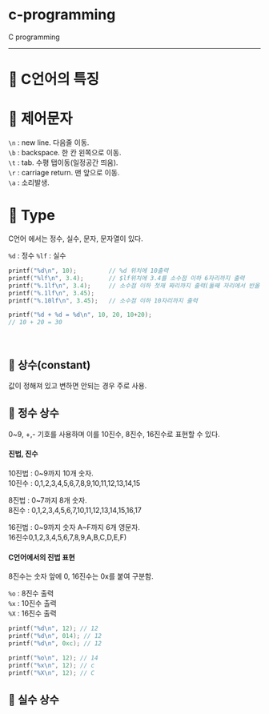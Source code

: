 # c-programming
C programming

---

<!-- # Type, 데이터 출력 -->

# 🎯 C언어의 특징

# 🎯 제어문자

`\n` : new line. 다음줄 이동.  
`\b` : backspace. 한 칸 왼쪽으로 이동.  
`\t` : tab. 수평 탭이동(일정공간 띄움).  
`\r` : carriage return. 맨 앞으로 이동.  
`\a` : 소리발생.


# 🎯 Type

C언어 에서는 정수, 실수, 문자, 문자열이 있다.

`%d` : 정수
`%lf` : 실수

```c
printf("%d\n", 10);         // %d 위치에 10출력
printf("%lf\n", 3.4);       // $lf위치에 3.4를 소수점 이하 6자리까지 출력
printf("%.1lf\n", 3.4);     // 소수점 이하 첫재 짜리까지 출력(둘째 자리에서 반올림)
printf("%.1lf\n", 3.45);
printf("%.10lf\n", 3.45);   // 소수점 이하 10자리까지 출력

printf("%d + %d = %d\n", 10, 20, 10+20);
// 10 + 20 = 30
```

<br>

## 📌 상수(constant)

값이 정해져 있고 변하면 안되는 경우 주로 사용.

## 📍 정수 상수

0~9, +,- 기호를 사용하며 이를 10진수, 8진수, 16진수로 표현할 수 있다.

#### 진법, 진수

10진법 : 0~9까지 10개 숫자.  
10진수 : 0,1,2,3,4,5,6,7,8,9,10,11,12,13,14,15 

8진법 : 0~7까지 8개 숫자.  
8진수 : 0,1,2,3,4,5,6,7,10,11,12,13,14,15,16,17  

16진법 : 0~9까지 숫자 A~F까지 6개 영문자.  
16진수0,1,2,3,4,5,6,7,8,9,A,B,C,D,E,F)  

#### C언어에서의 진법 표현

8진수는 숫자 앞에 0, 16진수는 0x를 붙여 구분함.

`%o` : 8진수 출력  
`%x` : 10진수 출력  
`%X` : 16진수 출력  

```c
printf("%d\n", 12); // 12
printf("%d\n", 014); // 12
printf("%d\n", 0xc); // 12

printf("%o\n", 12); // 14
printf("%x\n", 12); // c
printf("%X\n", 12); // C
```

## 📍 실수 상수